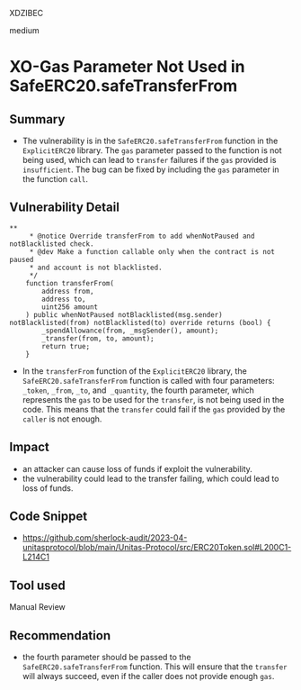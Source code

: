 XDZIBEC

medium

# XO-Gas Parameter Not Used in SafeERC20.safeTransferFrom

## Summary
- The vulnerability is in the `SafeERC20.safeTransferFrom` function in the `ExplicitERC20` library. The `gas` parameter passed to the function is not being used, which can lead to `transfer` failures if the `gas` provided is `insufficient`. The bug can be fixed by including the `gas` parameter in the function `call`.
## Vulnerability Detail
```solidity
**
     * @notice Override transferFrom to add whenNotPaused and notBlacklisted check.
     * @dev Make a function callable only when the contract is not paused
     * and account is not blacklisted.
     */
    function transferFrom(
        address from,
        address to,
        uint256 amount
    ) public whenNotPaused notBlacklisted(msg.sender) notBlacklisted(from) notBlacklisted(to) override returns (bool) {
        _spendAllowance(from, _msgSender(), amount);
        _transfer(from, to, amount);
        return true;
    }
```
- In the `transferFrom` function of the `ExplicitERC20` library, the `SafeERC20.safeTransferFrom` function is called with four parameters: `_token`, `_from`, `_to`, and` _quantity`, the fourth parameter, which represents the `gas` to be used for the `transfer`, is not being used in the code. This means that the `transfer` could fail if the `gas` provided by the `caller` is not enough.
## Impact
-  an attacker can cause loss of funds if exploit the vulnerability.
- the vulnerability could lead to the transfer failing, which could lead to loss of funds.
## Code Snippet
- https://github.com/sherlock-audit/2023-04-unitasprotocol/blob/main/Unitas-Protocol/src/ERC20Token.sol#L200C1-L214C1
## Tool used

Manual Review

## Recommendation
- the fourth parameter should be passed to the `SafeERC20.safeTransferFrom` function. This will ensure that the `transfer` will always succeed, even if the caller does not provide enough `gas`.
